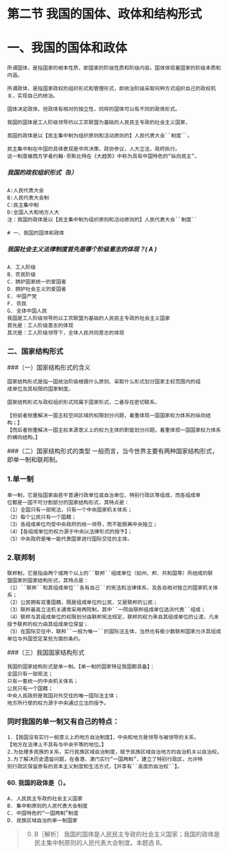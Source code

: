 # 第二节 我国的国体、政体和结构形式
# 一、我国的国体和政体
    所谓国体，是指国家的根本性质，即国家的阶级性质和阶级内容。国体体现着国家的阶级本质和内涵。
    
    所谓政体，是指国家政权的组织形式和管理形式，即统治阶级采取何种方式组织自己的政权机关，实现自己的统治。

    国体决定政体，但政体有相对的独立性，同样的国体可以有不同的政体形式。
    
    我国的国体是工人阶级领导的以工农联盟为基础的人民民主专政的社会主义国家，
    
    我国的政体是以【民主集中制为组织原则和活动原则的】人民代表大会``制度``。

    民主集中制在中国的具体表现是中共决策，政协参议，人大立法，政府执行。
    这一制度被西方学者约翰·奈斯比特在《大趋势》中称为具有中国特色的“纵向民主”。

##### 我国的政权组织形式（B）
    A:人民代表大会
    B:人民代表大会制
    C:民主集中制
    D:全国人大和地方人大
    注：我国的政体是以【民主集中制为组织原则和活动原则的】人民代表大会``制度``

    # 一、我国的国体和政体    
    
##### 我国社会主义法律制度首先是哪个阶级意志的体现？( A )
    A．工人阶级
    B．农民阶级
    C．拥护国家统一的爱国者
    D．拥护社会主义的爱国者
    E. 中国产党
    F. 农民
    G. 全体中国人民
    我国是工人阶级领导的以工农联盟为基础的人民民主专政的社会主义国家    
    首先是：工人阶级意志的体现
    其次是：工人阶级领导下，全体人民共同意志的体现        

### 二、国家结构形式
###（一）国家结构形式的含义

    国家结构形式是指一国统治阶级根据什么原则、采取什么形式划分国家主权范围内的组
    成单位及其权限的国家制度。

    国家结构形式与政权组织形式同属于国家形式，二者存在密切联系，

    【但前者侧重解决一国主权空间区域的权限划分问题，着重体现一国国家权力体系的纵向结构；】
    【而后者侧重解决一国主权本源意义上的权力主体的职能划分问题，着重体现一国国家权力体系的横向结构。】

###（二）国家结构形式的类型
    一般而言，当今世界主要有两种国家结构形式，即单一制和联邦制。
    
### 1.单一制
    单一制，它是指国家由若干普通行政单位或自治单位、特别行政区等组成，而各组成单
    位都是一国不可分割部分的国家结构形式，其特点是：
    （1）全国只有一部宪法，只有一个中央国家机关体系；
    （2）每个公民只有一个国籍；
    （3）各组成单位均受中央政府的统一领导，而不能脱离中央独立；
    （4）【各组成单位的权力源于中央以法律形式的授予】；
    （5）中央政府是唯一能代表国家进行国际交往的主体。
    
### 2.联邦制

    联邦制，它是指由两个或两个以上的``联邦``组成单位（如州、邦、共和国等）所结成的联
    盟国家的国家结构形式，其特点是：
    （1）``联邦``和其组成单位``各有自己``的宪法和法律体系，及各自相对独立的国家机关体系；
    （2）公民拥有双重国籍，既是组成单位的公民，又是联邦的公民；
    （3）联邦最高立法机关通常采用两院制，其中``一院由联邦组成单位选派代表``组成；
    （4）联邦与其组成单位的权限划分由联邦宪法规定，联邦的权力来自其组成单位的让渡，凡未授予联邦的权力由其组成单位保留；
    （5）在国际交往中，联邦``一般为唯一``的国际法主体，当然也有极少数联邦国家允许其组成单位与外国签定某些方面的条约。


###（三）我国国家结构形式

    我国的国家结构形式是单一制。【单一制的国家特征我国都具备】：
    全国只有一部宪法；
    只有一套统一的中央机关体系；
    公民只有一个国籍；
    中央人民政府是我国对外交往的唯一国际法主体；
    地方所行使的权力源于中央通过立法的授予。

### 同时我国的单一制又有自己的特点：

    1.【我国没有实行一般意义上的地方自治制度】，中央和地方是领导与被领导的关系，
    【地方在法律上不具有与中央平等的地位。】
    2.为处理多民族的关系，实行民族区域自治制度，赋予民族区域自治地方的自治机关以自治权。
    3.为了解决历史遗留问题，在香港、澳门实行“一国两制”，建立了特别行政区，允许特
    别行政区保留原有的资本主义制度和生活方式，【并享有``高度的自治权``】。
    
#### 60. 我国的政体是（）。
    A. 人民民主专政的社会主义国家
    B. 集中制原则的人民代表大会制度
    C. 中国特色的“一国两制”制度
    D. 民族区域自治的单一制国家
>   0. B［解析］ 我国的国体是人民民主专政的社会主义国家；我国的政体是
    民主集中制原则的人民代表大会制度。本题选 B。

